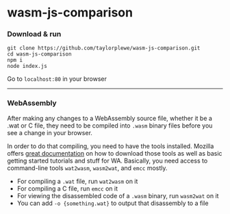 # wasm-js-comparison

### Download & run
```
git clone https://github.com/taylorplewe/wasm-js-comparison.git
cd wasm-js-comparison
npm i
node index.js
```
Go to `localhost:80` in your browser

---
### WebAssembly
After making any changes to a WebAssembly source file, whether it be a .wat or C file, they need to be compiled into `.wasm` binary files before you see a change in your browser.

In order to do that compiling, you need to have the tools installed.  Mozilla offers [great documentation](https://developer.mozilla.org/en-US/docs/WebAssembly) on how to download those tools as well as basic getting started tutorials and stuff for WA.  Basically, you need access to command-line tools `wat2wasm`, `wasm2wat`, and `emcc` mostly.
- For compiling a `.wat` file, run `wat2wasm` on it
- For compiling a C file, run `emcc` on it
- For viewing the disassembled code of a `.wasm` binary, run `wasm2wat` on it
 - You can add `-o {something.wat}` to output that disassembly to a file
